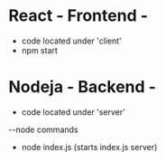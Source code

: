 # React - Frontend - 
* code located under 'client'
* npm start

# Nodeja - Backend -
* code located under 'server'

--node commands
* node index.js (starts index.js server)